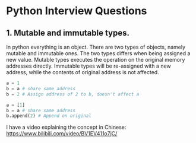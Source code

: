 # Python Interview Questions

## 1. Mutable and immutable types. 

In python everything is an object. There are two types of objects, namely mutable and immutable ones. The two types differs when being assigned a new value. Mutable types executes the operation on the original memory addresses directly. Immutable types will be re-assigned with a new address, while the contents of original address is not affected. 

```python
a = 1
b = a # share same address
b = 2 # Assign address of 2 to b, doesn't affect a

a = [1]
b = a # share same address
b.append(2) # Append on original 
```

I have a video explaining the concept in Chinese: https://www.bilibili.com/video/BV1EV411o7jC/
